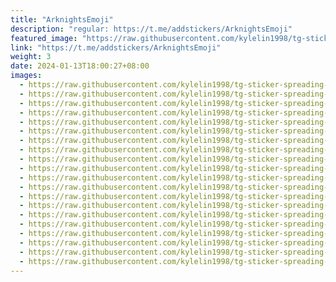 ```yaml
---
title: "ArknightsEmoji"
description: "regular: https://t.me/addstickers/ArknightsEmoji"
featured_image: "https://raw.githubusercontent.com/kylelin1998/tg-sticker-spreading-worldwide-images/main/img/084de24f-488a-48e2-b5ea-3dcb09cb785b.jpg"
link: "https://t.me/addstickers/ArknightsEmoji"
weight: 3
date: 2024-01-13T18:00:27+08:00
images:
  - https://raw.githubusercontent.com/kylelin1998/tg-sticker-spreading-worldwide-images/main/img/084de24f-488a-48e2-b5ea-3dcb09cb785b.jpg
  - https://raw.githubusercontent.com/kylelin1998/tg-sticker-spreading-worldwide-images/main/img/fc0f8c23-2f0e-4a33-a2d4-9c942dff1299.jpg
  - https://raw.githubusercontent.com/kylelin1998/tg-sticker-spreading-worldwide-images/main/img/241ff223-2027-4513-b6f7-c30dec1237c8.jpg
  - https://raw.githubusercontent.com/kylelin1998/tg-sticker-spreading-worldwide-images/main/img/f310ecf3-3adf-48d8-8229-0904dbd049ca.jpg
  - https://raw.githubusercontent.com/kylelin1998/tg-sticker-spreading-worldwide-images/main/img/00877c30-5e73-4147-a8fa-77d62ded76e2.jpg
  - https://raw.githubusercontent.com/kylelin1998/tg-sticker-spreading-worldwide-images/main/img/d1701702-4700-4d5e-a951-b6abbaf3c406.jpg
  - https://raw.githubusercontent.com/kylelin1998/tg-sticker-spreading-worldwide-images/main/img/3213029b-6b32-4845-80a8-4e394dcd7502.jpg
  - https://raw.githubusercontent.com/kylelin1998/tg-sticker-spreading-worldwide-images/main/img/50536f0e-47dc-48e1-8338-f7e20aa6e318.jpg
  - https://raw.githubusercontent.com/kylelin1998/tg-sticker-spreading-worldwide-images/main/img/f5b7a766-f5f9-4b8b-bee0-5e448fc7ff4f.jpg
  - https://raw.githubusercontent.com/kylelin1998/tg-sticker-spreading-worldwide-images/main/img/6a042e26-d109-4b31-a8b9-d706dbcfd842.jpg
  - https://raw.githubusercontent.com/kylelin1998/tg-sticker-spreading-worldwide-images/main/img/1fdea7ab-d7c5-43c2-bc15-d22c4a2340f0.jpg
  - https://raw.githubusercontent.com/kylelin1998/tg-sticker-spreading-worldwide-images/main/img/9ee8dcf0-4eb4-4058-a7ba-2652bd897b36.jpg
  - https://raw.githubusercontent.com/kylelin1998/tg-sticker-spreading-worldwide-images/main/img/c3a2aa88-3690-47ad-a108-fd334e35264a.jpg
  - https://raw.githubusercontent.com/kylelin1998/tg-sticker-spreading-worldwide-images/main/img/2d6f1535-6e60-44b6-bad7-f4cb1533b58a.jpg
  - https://raw.githubusercontent.com/kylelin1998/tg-sticker-spreading-worldwide-images/main/img/599a8922-9de2-42cd-a7da-62cdef266bfc.jpg
  - https://raw.githubusercontent.com/kylelin1998/tg-sticker-spreading-worldwide-images/main/img/4ce34f4c-2770-4fce-b8b6-c0dae2c3362e.jpg
  - https://raw.githubusercontent.com/kylelin1998/tg-sticker-spreading-worldwide-images/main/img/0eca3279-0a16-4d8c-9697-4aa2b6383288.jpg
  - https://raw.githubusercontent.com/kylelin1998/tg-sticker-spreading-worldwide-images/main/img/66dfb19b-7a6d-4a13-a981-51f7b5236576.jpg
  - https://raw.githubusercontent.com/kylelin1998/tg-sticker-spreading-worldwide-images/main/img/e1b4a8b4-770c-4f80-98aa-d0f40197bb6f.jpg
  - https://raw.githubusercontent.com/kylelin1998/tg-sticker-spreading-worldwide-images/main/img/4a1df042-6027-45ac-a280-cac8c35bf25f.jpg
---
```

